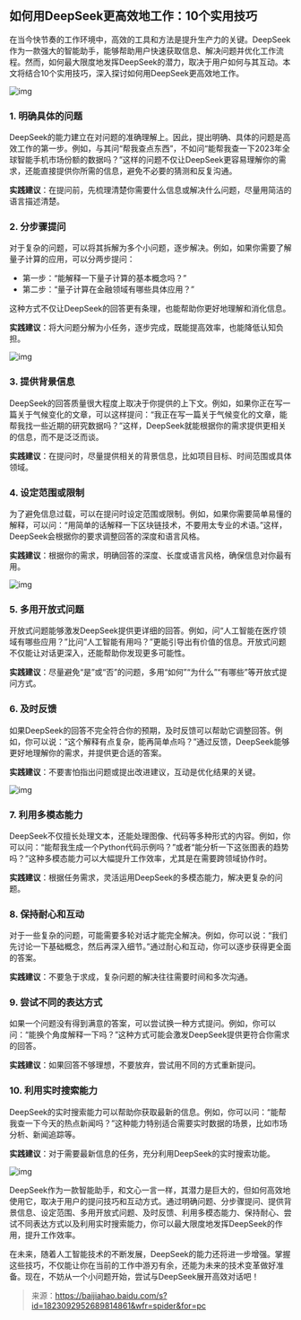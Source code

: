 ## 如何用DeepSeek更高效地工作：10个实用技巧

在当今快节奏的工作环境中，高效的工具和方法是提升生产力的关键。DeepSeek作为一款强大的智能助手，能够帮助用户快速获取信息、解决问题并优化工作流程。然而，如何最大限度地发挥DeepSeek的潜力，取决于用户如何与其互动。本文将结合10个实用技巧，深入探讨如何用DeepSeek更高效地工作。

![img](https://pic.yupi.icu/yuyi/1739500637307-9d4dd4b6-f1c0-4a78-8003-e9cf1c361428.jpeg)

### 1. 明确具体的问题

DeepSeek的能力建立在对问题的准确理解上。因此，提出明确、具体的问题是高效工作的第一步。例如，与其问“帮我查点东西”，不如问“能帮我查一下2023年全球智能手机市场份额的数据吗？”这样的问题不仅让DeepSeek更容易理解你的需求，还能直接提供你所需的信息，避免不必要的猜测和反复沟通。

**实践建议**：在提问前，先梳理清楚你需要什么信息或解决什么问题，尽量用简洁的语言描述清楚。

### 2. 分步骤提问

对于复杂的问题，可以将其拆解为多个小问题，逐步解决。例如，如果你需要了解量子计算的应用，可以分两步提问：

- 第一步：“能解释一下量子计算的基本概念吗？”
- 第二步：“量子计算在金融领域有哪些具体应用？”

这种方式不仅让DeepSeek的回答更有条理，也能帮助你更好地理解和消化信息。

**实践建议**：将大问题分解为小任务，逐步完成，既能提高效率，也能降低认知负担。

![img](https://pic.yupi.icu/yuyi/1739500637394-2a457040-1a2d-4e84-86c3-f19f01cce77c.jpeg)

### 3. 提供背景信息

DeepSeek的回答质量很大程度上取决于你提供的上下文。例如，如果你正在写一篇关于气候变化的文章，可以这样提问：“我正在写一篇关于气候变化的文章，能帮我找一些近期的研究数据吗？”这样，DeepSeek就能根据你的需求提供更相关的信息，而不是泛泛而谈。

**实践建议**：在提问时，尽量提供相关的背景信息，比如项目目标、时间范围或具体领域。

### 4. 设定范围或限制

为了避免信息过载，可以在提问时设定范围或限制。例如，如果你需要简单易懂的解释，可以问：“用简单的话解释一下区块链技术，不要用太专业的术语。”这样，DeepSeek会根据你的要求调整回答的深度和语言风格。

**实践建议**：根据你的需求，明确回答的深度、长度或语言风格，确保信息对你最有用。

![img](https://pic.yupi.icu/yuyi/1739500637387-1d60279b-2404-4d2c-a47b-b9fa2bbdcbe4.jpeg)

### 5. 多用开放式问题

开放式问题能够激发DeepSeek提供更详细的回答。例如，问“人工智能在医疗领域有哪些应用？”比问“人工智能有用吗？”更能引导出有价值的信息。开放式问题不仅能让对话更深入，还能帮助你发现更多可能性。

**实践建议**：尽量避免“是”或“否”的问题，多用“如何”“为什么”“有哪些”等开放式提问方式。

### 6. 及时反馈

如果DeepSeek的回答不完全符合你的预期，及时反馈可以帮助它调整回答。例如，你可以说：“这个解释有点复杂，能再简单点吗？”通过反馈，DeepSeek能够更好地理解你的需求，并提供更合适的答案。

**实践建议**：不要害怕指出问题或提出改进建议，互动是优化结果的关键。

![img](https://pic.yupi.icu/yuyi/1739500637545-cda98a54-1feb-4bc2-a44f-3b41f781f117.jpeg)

### 7. 利用多模态能力

DeepSeek不仅擅长处理文本，还能处理图像、代码等多种形式的内容。例如，你可以问：“能帮我生成一个Python代码示例吗？”或者“能分析一下这张图表的趋势吗？”这种多模态能力可以大幅提升工作效率，尤其是在需要跨领域协作时。

**实践建议**：根据任务需求，灵活运用DeepSeek的多模态能力，解决更复杂的问题。

### 8. 保持耐心和互动

对于一些复杂的问题，可能需要多轮对话才能完全解决。例如，你可以说：“我们先讨论一下基础概念，然后再深入细节。”通过耐心和互动，你可以逐步获得更全面的答案。

**实践建议**：不要急于求成，复杂问题的解决往往需要时间和多次沟通。

### 9. 尝试不同的表达方式

如果一个问题没有得到满意的答案，可以尝试换一种方式提问。例如，你可以问：“能换个角度解释一下吗？”这种方式可能会激发DeepSeek提供更符合你需求的回答。

**实践建议**：如果回答不够理想，不要放弃，尝试用不同的方式重新提问。

### 10. 利用实时搜索能力

DeepSeek的实时搜索能力可以帮助你获取最新的信息。例如，你可以问：“能帮我查一下今天的热点新闻吗？”这种能力特别适合需要实时数据的场景，比如市场分析、新闻追踪等。

**实践建议**：对于需要最新信息的任务，充分利用DeepSeek的实时搜索功能。

![img](https://pic.yupi.icu/yuyi/1739500638103-187d0d62-c7de-42e0-9a99-e6499f4da582.jpeg)

DeepSeek作为一款智能助手，和文心一言一样，其潜力是巨大的，但如何高效地使用它，取决于用户的提问技巧和互动方式。通过明确问题、分步骤提问、提供背景信息、设定范围、多用开放式问题、及时反馈、利用多模态能力、保持耐心、尝试不同表达方式以及利用实时搜索能力，你可以最大限度地发挥DeepSeek的作用，提升工作效率。

在未来，随着人工智能技术的不断发展，DeepSeek的能力还将进一步增强。掌握这些技巧，不仅能让你在当前的工作中游刃有余，还能为未来的技术变革做好准备。现在，不妨从一个小问题开始，尝试与DeepSeek展开高效对话吧！



> 来源：https://baijiahao.baidu.com/s?id=1823092952689814861&wfr=spider&for=pc